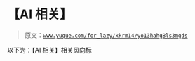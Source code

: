 # 【AI 相关】

> 原文：[`www.yuque.com/for_lazy/xkrm14/yo13hahg8ls3mgds`](https://www.yuque.com/for_lazy/xkrm14/yo13hahg8ls3mgds)



以下为：【AI 相关】相关风向标 



